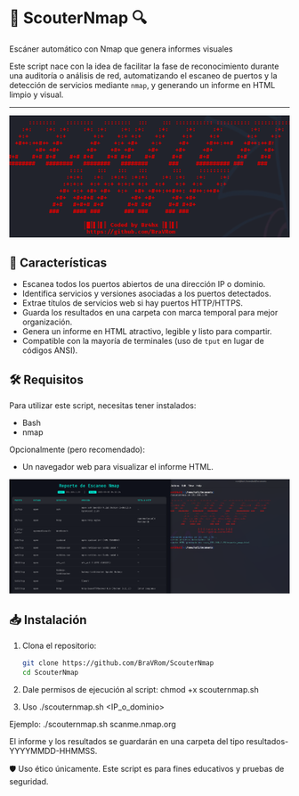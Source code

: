 # 🔎 ScouterNmap 🔍  
Escáner automático con Nmap que genera informes visuales

Este script nace con la idea de facilitar la fase de reconocimiento durante una auditoría o análisis de red, automatizando el escaneo de puertos y la detección de servicios mediante `nmap`, y generando un informe en HTML limpio y visual.

---

![Captura](1.png)

## 🚀 Características

- Escanea todos los puertos abiertos de una dirección IP o dominio.
- Identifica servicios y versiones asociadas a los puertos detectados.
- Extrae títulos de servicios web si hay puertos HTTP/HTTPS.
- Guarda los resultados en una carpeta con marca temporal para mejor organización.
- Genera un informe en HTML atractivo, legible y listo para compartir.
- Compatible con la mayoría de terminales (uso de `tput` en lugar de códigos ANSI).

## 🛠️ Requisitos

Para utilizar este script, necesitas tener instalados:

- Bash
- nmap

Opcionalmente (pero recomendado):

- Un navegador web para visualizar el informe HTML.


![Captura](2.png)

## 📥 Instalación

1. Clona el repositorio:

   ```bash
   git clone https://github.com/BraVRom/ScouterNmap
   cd ScouterNmap

2. Dale permisos de ejecución al script:
chmod +x scouternmap.sh

3. Uso
./scouternmap.sh <IP_o_dominio>

Ejemplo: ./scouternmap.sh scanme.nmap.org

El informe y los resultados se guardarán en una carpeta del tipo resultados-YYYYMMDD-HHMMSS.

🛡️ Uso ético únicamente. Este script es para fines educativos y pruebas de seguridad.
